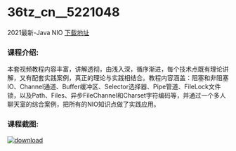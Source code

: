 # 36tz_cn__5221048
2021最新-Java NIO
[下载地址](http://www.36tz.cn/article/5221048 "下载地址")
### 课程介绍:
本套视频教程内容丰富，讲解透彻，由浅入深，循序渐进，每个技术点既有理论讲解，又有配套实践案例，真正的理论与实践相结合。教程内容涵盖：阻塞和非阻塞IO、Channel通道、Buffer缓冲区、Selector选择器、Pipe管道、FileLock文件锁，以及Path、Files、异步FileChannel和Charset字符编码等，并通过一个多人聊天室的综合案例，把所有的NIO知识点做了实践应用。

### 课程截图:
[![download](http://36tz.cn/muke_img/2021_09_2-20.png "下载地址")](http://www.36tz.cn "下载地址")
